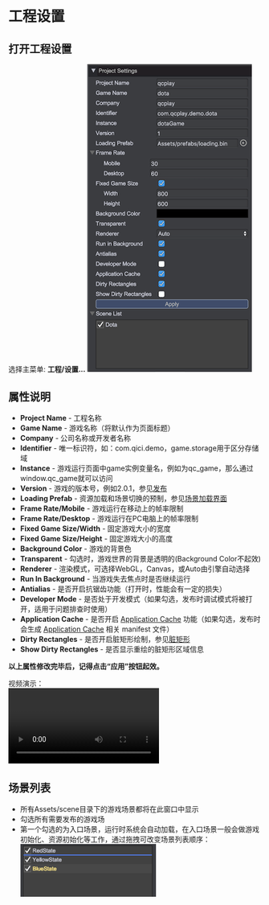 # 工程设置

## 打开工程设置
选择主菜单: __工程/设置...__	
![](images/settings.png)  

## 属性说明
* __Project Name__ - 工程名称
* __Game Name__ - 游戏名称（将默认作为页面标题）
* __Company__ - 公司名称或开发者名称
* __Identifier__ - 唯一标识符，如：com.qici.demo，game.storage用于区分存储域
* __Instance__ - 游戏运行页面中game实例变量名，例如为qc_game，那么通过window.qc_game就可以访问	
* __Version__ - 游戏的版本号，例如2.0.1，参见[发布](../Publish/index.html)
* __Loading Prefab__ - 资源加载和场景切换的预制，参见[场景加载界面](../LoadingPrefab/index.html)
* __Frame Rate/Mobile__ - 游戏运行在移动上的帧率限制
* __Frame Rate/Desktop__ - 游戏运行在PC电脑上的帧率限制
* __Fixed Game Size/Width__ - 固定游戏大小的宽度
* __Fixed Game Size/Height__ - 固定游戏大小的高度
* __Background Color__ - 游戏的背景色
* __Transparent__ - 勾选时，游戏世界的背景是透明的(Background Color不起效)
* __Renderer__ - 渲染模式，可选择WebGL，Canvas，或Auto由引擎自动选择
* __Run In Background__ - 当游戏失去焦点时是否继续运行
* __Antialias__ - 是否开启抗锯齿功能（打开时，性能会有一定的损失）
* __Developer Mode__ - 是否处于开发模式（如果勾选，发布时调试模式将被打开，适用于问题排查时使用）
* __Application Cache__ - 是否开启 [Application Cache](https://developer.mozilla.org/zh-CN/docs/Web/HTML/Using_the_application_cache) 功能（如果勾选，发布时会生成 [Application Cache](https://developer.mozilla.org/zh-CN/docs/Web/HTML/Using_the_application_cache) 相关 manifest 文件）
* __Dirty Rectangles__ -
  是否开启脏矩形绘制，参见[脏矩形](../DirtyRectangles/README.md)
* __Show Dirty Rectangles__ - 是否显示重绘的脏矩形区域信息

__以上属性修改完毕后，记得点击“应用”按钮起效。__

视频演示：  
<video controls="controls" src="../video/change_settings.mp4"></video>  

## 场景列表
* 所有Assets/scene目录下的游戏场景都将在此窗口中显示
* 勾选所有需要发布的游戏场
* 第一个勾选的为入口场景，运行时系统会自动加载，在入口场景一般会做游戏初始化、资源初始化等工作，通过拖拽可改变场景列表顺序：	
![](images/dnd.png) 

